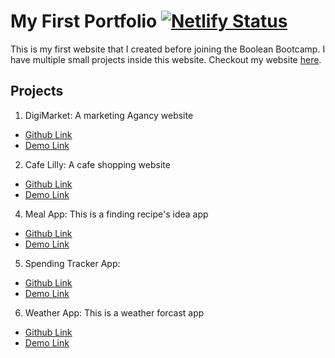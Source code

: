 # My First Portfolio [![Netlify Status](https://api.netlify.com/api/v1/badges/aca49825-f2f6-4558-92f8-8a55a7876628/deploy-status)](https://app.netlify.com/sites/reihaneh-portfolio/deploys)

This is my first website that I created before joining the Boolean Bootcamp. 
I have multiple small projects inside this website.
Checkout my website <a href='https://reihaneh-portfolio.netlify.app/'>here</a>.

## Projects
1. DigiMarket: A marketing Agancy website
- <a href='https://github.com/hannah68/DigiMarkt-website'>Github Link</a>
- <a href='https://digimarkt.netlify.app/'>Demo Link</a>
2. Cafe Lilly: A cafe shopping website
- <a href='https://github.com/hannah68/Lilycafe-website'>Github Link</a>
- <a href='https://lilycafe.netlify.app/'>Demo Link</a>
4. Meal App: This is a finding recipe's idea app
- <a href='https://github.com/hannah68/Meal-Finder-App'>Github Link</a>
- <a href='https://meal-finder83.netlify.app/'>Demo Link</a>
5. Spending Tracker App: 
- <a href='https://github.com/hannah68/Spending-Tracker-App'>Github Link</a>
- <a href='https://spending-trackerapp.netlify.app/'>Demo Link</a>
6. Weather App: This is a weather forcast app
- <a href='https://github.com/hannah68/Weather-App'>Github Link</a>
- <a href='https://weatherforcast3days.netlify.app/'>Demo Link</a>

